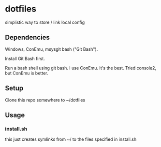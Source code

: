 # dotfiles

simplistic way to store / link local config

## Dependencies

Windows, ConEmu, msysgit bash ("Git Bash").

Install Git Bash first.

Run a bash shell using git bash. I use ConEmu. It's the best. Tried console2, but ConEmu is better.

## Setup

Clone this repo somewhere to ~/dotfiles


## Usage

### install.sh 

this just creates symlinks from ~/ to the files specified in install.sh